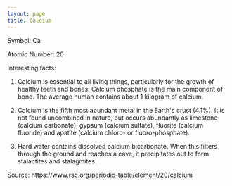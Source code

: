 ```yaml
---
layout: page
title: Calcium
---
```


Symbol: Ca

Atomic Number: 20

Interesting facts: 

1. Calcium is essential to all living things, particularly for the growth of healthy teeth and bones. Calcium phosphate is the main component of bone. The average human contains about 1 kilogram of calcium.

2. Calcium is the fifth most abundant metal in the Earth's crust (4.1%). It is not found uncombined in nature, but occurs abundantly as limestone (calcium carbonate), gypsum (calcium sulfate), fluorite (calcium fluoride) and apatite (calcium chloro- or fluoro-phosphate).

3. Hard water contains dissolved calcium bicarbonate. When this filters through the ground and reaches a cave, it precipitates out to form stalactites and stalagmites.

Source: https://www.rsc.org/periodic-table/element/20/calcium